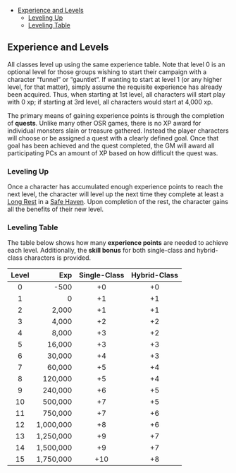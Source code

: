 - [Experience and Levels](#experience-and-levels)
	- [Leveling Up](#leveling-up)
	- [Leveling Table](#leveling-table)

## Experience and Levels
All classes level up using the same experience table.  Note that level 0 is an optional level for those groups wishing to start their campaign with a character “funnel” or “gauntlet”.  If wanting to start at level 1 (or any higher level, for that matter), simply assume the requisite experience has already been acquired.  Thus, when starting at 1st level, all characters will start play with 0 xp; if starting at 3rd level, all characters would start at 4,000 xp.

The primary means of gaining experience points is through the completion of **quests**.  Unlike many other OSR games, there is no XP award for individual monsters slain or treasure gathered.  Instead the player characters will choose or be assigned a quest with a clearly defined goal.  Once that goal has been achieved and the quest completed, the GM will award all participating PCs an amount of XP based on how difficult the quest was.

### Leveling Up
Once a character has accumulated enough experience points to reach the next level, the character will level up the next time they complete at least a [Long Rest](Combat.md#Long-Rest) in a [Safe Haven](Combat.md#Extended-Rest).  Upon completion of the rest, the character gains all the benefits of their new level.

### Leveling Table
The table below shows how many **experience points** are needed to achieve each level.  Additionally, the **skill bonus** for both single-class and hybrid-class characters is provided.

|  Level  |      Exp    |  Single-Class  |  Hybrid-Class  |
|:-------:|------------:|:--------------:|:--------------:|
|    0    |       -500  |   +0           |  +0            |
|    1    |          0  |   +1           |  +1            |
|    2    |      2,000  |   +1           |  +1            |
|    3    |      4,000  |   +2           |  +2            |
|    4    |      8,000  |   +3           |  +2            |
|    5    |     16,000  |   +3           |  +3            |
|    6    |     30,000  |   +4           |  +3            |
|    7    |     60,000  |   +5           |  +4            |
|    8    |    120,000  |   +5           |  +4            |
|    9    |    240,000  |   +6           |  +5            |
|   10    |    500,000  |   +7           |  +5            |
|   11    |    750,000  |   +7           |  +6            |
|   12    |  1,000,000  |   +8           |  +6            |
|   13    |  1,250,000  |   +9           |  +7            |
|   14    |  1,500,000  |   +9           |  +7            |
|   15    |  1,750,000  |   +10          |  +8            |  
